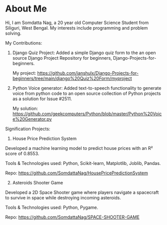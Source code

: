 # About Me
Hi, I am Somdatta Nag, a 20 year old Computer Science Student from Siliguri, West Bengal.
My interests include programming and problem solving.

My Contributions: 
1. Django Quiz Project: Added a simple Django quiz form to the an open source Django Project Repository for beginners, Django-Projects-for-beginners.

   My project: https://github.com/ianshulx/Django-Projects-for-beginners/tree/main/django%20Quiz%20Form/myproject
  
2. Python Voice generator: Added text-to-speech functionality to generate voice from python code to an open source collection of Python projects as a solution for Issue #2511.

   My solution: https://github.com/geekcomputers/Python/blob/master/Python%20Voice%20Generator.py

Signification Projects:
1. House Price Prediction System

  Developed a machine learning model to predict house prices with an R² score of 0.8553.
  
  Tools & Technologies used: Python, Scikit-learn, Matplotlib, Joblib, Pandas.
  
  Repo: https://github.com/SomdattaNag/HousePricePredictionSystem

2. Asteroids Shooter Game
   
  Developed a 2D Space Shooter game where players navigate a spacecraft to survive in space while
  destroying incoming asteroids.
  
  Tools & Technologies used: Python, Pygame.
  
  Repo: https://github.com/SomdattaNag/SPACE-SHOOTER-GAME
